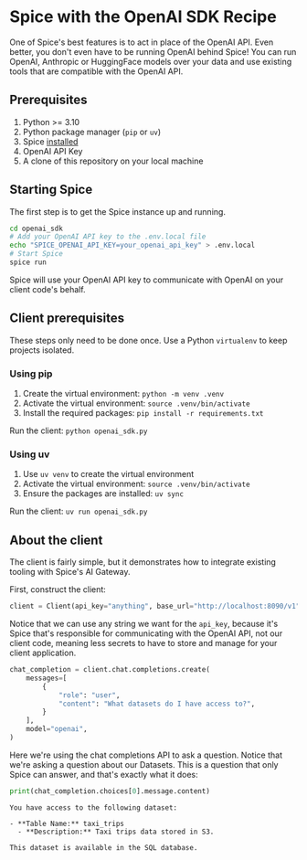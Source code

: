 # Spice with the OpenAI SDK Recipe

One of Spice's best features is to act in place of the OpenAI API. Even better, you don't even have to be running OpenAI behind Spice! You can run OpenAI, Anthropic or HuggingFace models over your data and use existing tools that are compatible with the OpenAI API.

## Prerequisites

1. Python >= 3.10
2. Python package manager (`pip` or `uv`)
3. Spice [installed](https://docs.spiceai.org/getting-started)
4. OpenAI API Key
5. A clone of this repository on your local machine

## Starting Spice

The first step is to get the Spice instance up and running.

```bash
cd openai_sdk
# Add your OpenAI API key to the .env.local file
echo "SPICE_OPENAI_API_KEY=your_openai_api_key" > .env.local
# Start Spice
spice run
```

Spice will use your OpenAI API key to communicate with OpenAI on your client code's behalf.

## Client prerequisites

These steps only need to be done once. Use a Python `virtualenv` to keep projects isolated.

### Using pip

1. Create the virtual environment: `python -m venv .venv`
2. Activate the virtual environment: `source .venv/bin/activate`
3. Install the required packages: `pip install -r requirements.txt`

Run the client: `python openai_sdk.py`

### Using uv

1. Use `uv venv` to create the virtual environment
2. Activate the virtual environment: `source .venv/bin/activate`
3. Ensure the packages are installed: `uv sync`

Run the client: `uv run openai_sdk.py`

## About the client

The client is fairly simple, but it demonstrates how to integrate existing tooling with Spice's AI Gateway.

First, construct the client:

```python
client = Client(api_key="anything", base_url="http://localhost:8090/v1")
```

Notice that we can use any string we want for the `api_key`, because it's Spice that's responsible for communicating with the OpenAI API, not our client code, meaning less secrets to have to store and manage for your client application.

```python
chat_completion = client.chat.completions.create(
    messages=[
        {
            "role": "user",
            "content": "What datasets do I have access to?",
        }
    ],
    model="openai",
)
```

Here we're using the chat completions API to ask a question. Notice that we're asking a question about our Datasets. This is a question that only Spice can answer, and that's exactly what it does:

```python
print(chat_completion.choices[0].message.content)
```

```shell
You have access to the following dataset:

- **Table Name:** taxi_trips
  - **Description:** Taxi trips data stored in S3.

This dataset is available in the SQL database.
```
